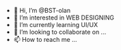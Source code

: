 - 👋 Hi, I’m @BST-olan
- 👀 I’m interested in WEB DESIGNING
- 🌱 I’m currently learning UI/UX
- 💞️ I’m looking to collaborate on ...
- 📫 How to reach me ...

<!---
BST-olan/BST-olan is a ✨ special ✨ repository because its `README.md` (this file) appears on your GitHub profile.
You can click the Preview link to take a look at your changes.
--->
